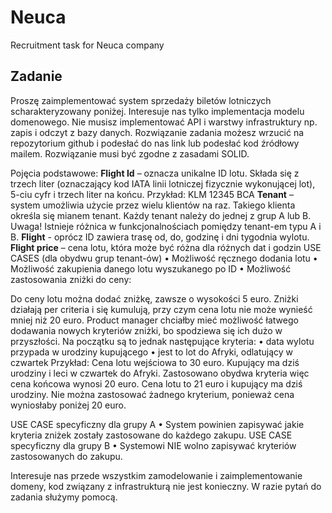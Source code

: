 # Neuca

Recruitment task for Neuca company

## Zadanie

Proszę zaimplementować system sprzedaży biletów lotniczych scharakteryzowany poniżej. Interesuje nas tylko implementacja modelu domenowego. Nie musisz implementować API i warstwy infrastruktury np. zapis i odczyt z bazy danych. Rozwiązanie zadania możesz wrzucić na repozytorium github i podesłać do nas link lub podesłać kod źródłowy mailem. Rozwiązanie musi być zgodne z zasadami SOLID.

Pojęcia podstawowe:
**Flight Id** – oznacza unikalne ID lotu. Składa się z trzech liter (oznaczający kod IATA linii lotniczej fizycznie wykonującej lot), 5-ciu cyfr i trzech liter na końcu. Przykład: KLM 12345 BCA
**Tenant** – system umożliwia użycie przez wielu klientów na raz. Takiego klienta określa się mianem tenant. Każdy tenant należy do jednej z grup A lub B. Uwaga! Istnieje różnica w funkcjonalnościach pomiędzy tenant-em typu A i B.
**Flight** - oprócz ID zawiera trasę od, do, godzinę i dni tygodnia wylotu.
**Flight price** – cena lotu, która może być różna dla różnych dat i godzin
USE CASES (dla obydwu grup tenant-ów)
• Możliwość ręcznego dodania lotu
• Możliwość zakupienia danego lotu wyszukanego po ID
• Możliwość zastosowania zniżki do ceny:

Do ceny lotu można dodać zniżkę, zawsze o wysokości 5 euro. Zniżki działają per criteria i się kumulują, przy czym cena lotu nie może wynieść mniej niż 20 euro. Product manager chciałby mieć możliwość łatwego dodawania nowych kryteriów zniżki, bo spodziewa się ich dużo w przyszłości.
Na początku są to jednak następujące kryteria:
• data wylotu przypada w urodziny kupującego
• jest to lot do Afryki, odlatujący w czwartek
Przykład: 
Cena lotu wejściowa to 30 euro. Kupujący ma dziś urodziny i leci w czwartek do Afryki. Zastosowano obydwa kryteria więc cena końcowa wynosi 20 euro. Cena lotu to 21 euro i kupujący ma dziś urodziny. Nie można zastosować żadnego kryterium, ponieważ cena wyniosłaby poniżej 20 euro.

USE CASE specyficzny dla grupy A
• System powinien zapisywać jakie kryteria zniżek zostały zastosowane do każdego zakupu.
USE CASE specyficzny dla grupy B
• Systemowi NIE wolno zapisywać kryteriów zastosowanych do zakupu.

Interesuje nas przede wszystkim zamodelowanie i zaimplementowanie domeny, kod związany z infrastrukturą nie jest konieczny. W razie pytań do zadania służymy pomocą.
